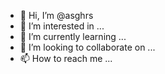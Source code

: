 - 👋 Hi, I’m @asghrs
- 👀 I’m interested in ...
- 🌱 I’m currently learning ...
- 💞️ I’m looking to collaborate on ...
- 📫 How to reach me ...

<!---
asghrs/asghrs is a ✨ special ✨ repository because its `README.md` (this file) appears on your GitHub profile.
You can click the Preview link to take a look at your changes.
--->
